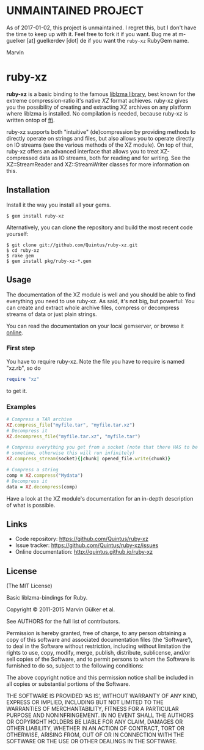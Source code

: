 UNMAINTAINED PROJECT
====================

As of 2017-01-02, this project is unmaintained. I regret this, but I
don't have the time to keep up with it. Feel free to fork it if you
want. Bug me at m-guelker [at] guelkerdev [dot] de if you want the
`ruby-xz` RubyGem name.

Marvin

ruby-xz
=======

**ruby-xz** is a basic binding to the famous [liblzma library][1],
best known for the extreme compression-ratio it's native *XZ* format
achieves. ruby-xz gives you the possibility of creating and extracting
XZ archives on any platform where liblzma is installed. No compilation
is needed, because ruby-xz is written ontop of
[ffi][2].

ruby-xz supports both "intuitive" (de)compression by providing methods to
directly operate on strings and files, but also allows you to operate
directly on IO streams (see the various methods of the XZ module). On top
of that, ruby-xz offers an advanced interface that allows you to treat
XZ-compressed data as IO streams, both for reading and for writing. See the
XZ::StreamReader and XZ::StreamWriter classes for more information on this.

Installation
------------

Install it the way you install all your gems.

```
$ gem install ruby-xz
```

Alternatively, you can clone the repository and build the most recent
code yourself:

```
$ git clone git://github.com/Quintus/ruby-xz.git
$ cd ruby-xz
$ rake gem
$ gem install pkg/ruby-xz-*.gem
```

Usage
-----

The documentation of the XZ module is well and you should be able to find
everything you need to use ruby-xz. As said, it's not big, but powerful:
You can create and extract whole archive files, compress or decompress
streams of data or just plain strings.

You can read the documentation on your local gemserver, or browse it [online][3].

### First step ###

You have to require ruby-xz. Note the file you have to require is named
"xz.rb", so do

``` ruby
require "xz"
```

to get it.

### Examples ###

``` ruby
# Compress a TAR archive
XZ.compress_file("myfile.tar", "myfile.tar.xz")
# Decompress it
XZ.decompress_file("myfile.tar.xz", "myfile.tar")

# Compress everything you get from a socket (note that there HAS to be a EOF
# sometime, otherwise this will run infinitely)
XZ.compress_stream(socket){|chunk| opened_file.write(chunk)}

# Compress a string
comp = XZ.compress("Mydata")
# Decompress it
data = XZ.decompress(comp)
```

Have a look at the XZ module's documentation for an in-depth description of
what is possible.

Links
-----

* Code repository: https://github.com/Quintus/ruby-xz
* Issue tracker: https://github.com/Quintus/ruby-xz/issues
* Online documentation: http://quintus.github.io/ruby-xz

License
-------

(The MIT License)

Basic liblzma-bindings for Ruby.

Copyright © 2011-2015 Marvin Gülker et al.

See AUTHORS for the full list of contributors.

Permission is hereby granted, free of charge, to any person obtaining a
copy of this software and associated documentation files (the ‘Software’),
to deal in the Software without restriction, including without limitation
the rights to use, copy, modify, merge, publish, distribute, sublicense,
and/or sell copies of the Software, and to permit persons to whom the Software
is furnished to do so, subject to the following conditions:

The above copyright notice and this permission notice shall be included in all
copies or substantial portions of the Software.

THE SOFTWARE IS PROVIDED ‘AS IS’, WITHOUT WARRANTY OF ANY KIND, EXPRESS OR
IMPLIED, INCLUDING BUT NOT LIMITED TO THE WARRANTIES OF MERCHANTABILITY,
FITNESS FOR A PARTICULAR PURPOSE AND NONINFRINGEMENT. IN NO EVENT SHALL THE
AUTHORS OR COPYRIGHT HOLDERS BE LIABLE FOR ANY CLAIM, DAMAGES OR OTHER
LIABILITY, WHETHER IN AN ACTION OF CONTRACT, TORT OR OTHERWISE, ARISING FROM,
OUT OF OR IN CONNECTION WITH THE SOFTWARE OR THE USE OR OTHER DEALINGS IN
THE SOFTWARE.

[1]: http://tukaani.org/xz/
[2]: https://github.com/ffi/ffi
[3]: http://quintus.github.io/ruby-xz
